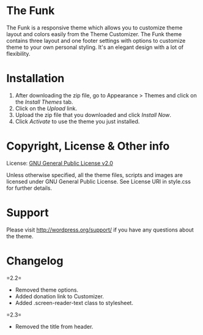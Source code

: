 # The Funk #
The Funk is a responsive theme which allows you to customize theme layout and colors easily from the Theme Customizer. The Funk theme contains three layout and one footer settings with options to customize theme to your own personal styling. It's an elegant design with a lot of flexibility.

# Installation #
1. After downloading the zip file, go to Appearance > Themes and click on the *Install Themes* tab.
2. Click on the *Upload* link.
3. Upload the zip file that you downloaded and click *Install Now*.
4. Click *Activate* to use the theme you just installed.

# Copyright, License & Other info #
License: [GNU General Public License v2.0](http://www.gnu.org/licenses/gpl-2.0.html)

Unless otherwise specified, all the theme files, scripts and images are licensed under GNU General Public License. See License URI in style.css for further details.

# Support #
Please visit http://wordpress.org/support/ if you have any questions about the theme.

# Changelog #

=2.2=
- Removed theme options.
- Added donation link to Customizer.
- Added .screen-reader-text class to stylesheet.

=2.3=
- Removed the title from header.